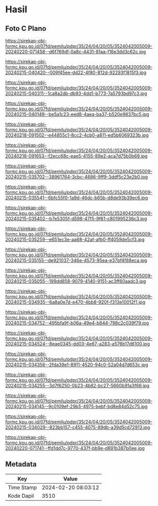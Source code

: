 # Hasil

## Foto C Plano

https://sirekap-obj-formc.kpu.go.id/07fd/pemilu/pdpr/35/24/04/20/05/3524042005009-20240220-071458--d6f769df-0a8c-4431-81aa-f16e3dd3c62c.jpg

https://sirekap-obj-formc.kpu.go.id/07fd/pemilu/pdpr/35/24/04/20/05/3524042005009-20240215-040420--009f45ee-dd22-4f80-812d-92293f1815f3.jpg

https://sirekap-obj-formc.kpu.go.id/07fd/pemilu/pdpr/35/24/04/20/05/3524042005009-20240215-040311--1ca8a2db-db93-4dd1-b773-7a5793bd97c3.jpg

https://sirekap-obj-formc.kpu.go.id/07fd/pemilu/pdpr/35/24/04/20/05/3524042005009-20240215-040149--be5a1c23-eed8-4aea-ba37-b520e9837bc5.jpg

https://sirekap-obj-formc.kpu.go.id/07fd/pemilu/pdpr/35/24/04/20/05/3524042005009-20240218-091502--e44855c1-8cc2-4cb0-a811-ed5b6069323b.jpg

https://sirekap-obj-formc.kpu.go.id/07fd/pemilu/pdpr/35/24/04/20/05/3524042005009-20240218-091653--f2ecc68c-eae5-4155-89e2-aca7d75b0b69.jpg

https://sirekap-obj-formc.kpu.go.id/07fd/pemilu/pdpr/35/24/04/20/05/3524042005009-20240215-035702--38961764-3cbc-4686-9ff9-3ddf5c23e2b0.jpg

https://sirekap-obj-formc.kpu.go.id/07fd/pemilu/pdpr/35/24/04/20/05/3524042005009-20240215-035541--6bfc55f0-1a9d-46dc-b65b-d8de93b39ec6.jpg

https://sirekap-obj-formc.kpu.go.id/07fd/pemilu/pdpr/35/24/04/20/05/3524042005009-20240215-035402--b7e5305f-d598-47f5-9f61-c801995236c3.jpg

https://sirekap-obj-formc.kpu.go.id/07fd/pemilu/pdpr/35/24/04/20/05/3524042005009-20240215-035259--e651ec3e-aa68-42af-afb0-ff4059de5cf3.jpg

https://sirekap-obj-formc.kpu.go.id/07fd/pemilu/pdpr/35/24/04/20/05/3524042005009-20240215-035155--de921037-346e-4573-95ea-e37bf4f88eca.jpg

https://sirekap-obj-formc.kpu.go.id/07fd/pemilu/pdpr/35/24/04/20/05/3524042005009-20240215-035055--199dd858-9079-4140-9151-ac3ff60aadc3.jpg

https://sirekap-obj-formc.kpu.go.id/07fd/pemilu/pdpr/35/24/04/20/05/3524042005009-20240215-034935--6a8a0e7d-e470-4bb8-920f-f313e10012f1.jpg

https://sirekap-obj-formc.kpu.go.id/07fd/pemilu/pdpr/35/24/04/20/05/3524042005009-20240215-034752--495bfa9f-b06a-49e4-b844-798c2c039f79.jpg

https://sirekap-obj-formc.kpu.go.id/07fd/pemilu/pdpr/35/24/04/20/05/3524042005009-20240215-034524--8eae0345-dd03-4e67-a283-a576b17d6100.jpg

https://sirekap-obj-formc.kpu.go.id/07fd/pemilu/pdpr/35/24/04/20/05/3524042005009-20240215-034356--2fda39e1-8911-4520-94c0-52a04d7d653c.jpg

https://sirekap-obj-formc.kpu.go.id/07fd/pemilu/pdpr/35/24/04/20/05/3524042005009-20240215-034255--3d7f6250-0b23-4b82-bc27-5660b91a3f66.jpg

https://sirekap-obj-formc.kpu.go.id/07fd/pemilu/pdpr/35/24/04/20/05/3524042005009-20240215-034145--9c0109ef-29b5-4975-bebf-bd8e84d52c75.jpg

https://sirekap-obj-formc.kpu.go.id/07fd/pemilu/pdpr/35/24/04/20/05/3524042005009-20240215-034029--823bb157-c455-4075-89db-a39d5cd72913.jpg

https://sirekap-obj-formc.kpu.go.id/07fd/pemilu/pdpr/35/24/04/20/05/3524042005009-20240220-071741--ffd1dd7c-9770-437f-bb9e-d691b387b0ee.jpg


## Metadata

| Key        | Value               |
| ---------- | ------------------- |
| Time Stamp | 2024-02-20 08:03:12 |
| Kode Dapil | 3510                |



